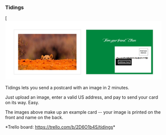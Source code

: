 ### Tidings
[![Example postcard](src/visuals/example.png)

Tidings lets you send a postcard with an image in 2 minutes.

Just upload an image, enter a valid US address, and pay to send your card on its way. Easy.

The images above make up an example card -- your image is printed on the front and name on the back.

\*Trello board: <https://trello.com/b/2D6O1b4S/tidings>\*
